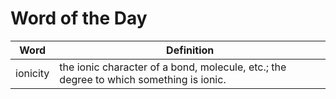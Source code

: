 # Word of the Day

|Word|Definition|
|---|---|
|ionicity|the ionic character of a bond, molecule, etc.; the degree to which something is ionic.|